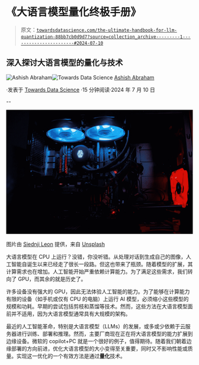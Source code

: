 # 《大语言模型量化终极手册》

> 原文：[`towardsdatascience.com/the-ultimate-handbook-for-llm-quantization-88bb7cb0d9d7?source=collection_archive---------1-----------------------#2024-07-10`](https://towardsdatascience.com/the-ultimate-handbook-for-llm-quantization-88bb7cb0d9d7?source=collection_archive---------1-----------------------#2024-07-10)

## 深入探讨大语言模型的量化与技术

[](https://medium.com/@ashishabraham02?source=post_page---byline--88bb7cb0d9d7--------------------------------)![Ashish Abraham](https://medium.com/@ashishabraham02?source=post_page---byline--88bb7cb0d9d7--------------------------------)[](https://towardsdatascience.com/?source=post_page---byline--88bb7cb0d9d7--------------------------------)![Towards Data Science](https://towardsdatascience.com/?source=post_page---byline--88bb7cb0d9d7--------------------------------) [Ashish Abraham](https://medium.com/@ashishabraham02?source=post_page---byline--88bb7cb0d9d7--------------------------------)

·发表于 [Towards Data Science](https://towardsdatascience.com/?source=post_page---byline--88bb7cb0d9d7--------------------------------) ·15 分钟阅读·2024 年 7 月 10 日

--

![](img/af990aafb125e0549685a0b19b2ce0b9.png)

图片由 [Siednji Leon](https://unsplash.com/@siednji?utm_source=medium&utm_medium=referral) 提供，来自 [Unsplash](https://unsplash.com/?utm_source=medium&utm_medium=referral)

大语言模型在 CPU 上运行？没错，你没听错。从处理对话到生成自己的图像，人工智能自诞生以来已经走了很长一段路。但这也带来了瓶颈。随着模型的扩展，其计算需求也在增加。人工智能开始严重依赖计算能力。为了满足这些需求，我们转向了 GPU，而其余的就是历史了。

许多设备没有强大的 GPU，因此无法体验人工智能的能力。为了能够在计算能力有限的设备（如手机或仅有 CPU 的电脑）上运行 AI 模型，必须缩小这些模型的规模和功耗。早期的尝试包括剪枝和蒸馏等技术。然而，这些方法在大语言模型面前并不适用，因为大语言模型通常具有大规模的架构。

最近的人工智能革命，特别是大语言模型（LLMs）的发展，或多或少依赖于云服务器进行训练、部署和推理。然而，主要厂商现在正在将大语言模型的能力扩展到边缘设备。微软的 copilot+PC 就是一个很好的例子，值得期待。随着我们朝着边缘部署的方向前进，优化大语言模型的大小变得至关重要，同时又不影响性能或质量。实现这一优化的一个有效方法是通过**量化**技术。
